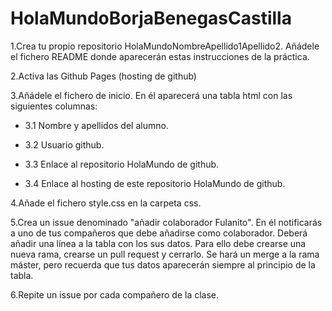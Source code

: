 # HolaMundoBorjaBenegasCastilla
1.Crea tu propio repositorio HolaMundoNombreApellido1Apellido2. Añádele el fichero README donde aparecerán estas instrucciones de la práctica.

2.Activa las Github Pages (hosting de github)

3.Añádele el fichero de inicio. En él aparecerá una tabla html con las siguientes columnas: 
  
  - 3.1 Nombre y apellidos del alumno.
  
  - 3.2 Usuario github.
  
  - 3.3 Enlace al repositorio HolaMundo de github.
  
  - 3.4 Enlace al hosting de este repositorio HolaMundo de github.

4.Añade el fichero style.css en la carpeta css. 

5.Crea un issue denominado "añadir colaborador Fulanito". En él notificarás a uno de tus compañeros que debe añadirse como colaborador. Deberá añadir una línea a la tabla con los sus datos. Para ello debe crearse una nueva rama, crearse un pull request y cerrarlo. Se hará un merge a la rama máster, pero recuerda que tus datos aparecerán  siempre al principio de la tabla.

6.Repite un issue por cada compañero de la clase.
